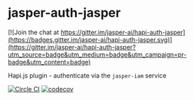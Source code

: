 # jasper-auth-jasper

[![Join the chat at https://gitter.im/jasper-ai/hapi-auth-jasper](https://badges.gitter.im/jasper-ai/hapi-auth-jasper.svg)](https://gitter.im/jasper-ai/hapi-auth-jasper?utm_source=badge&utm_medium=badge&utm_campaign=pr-badge&utm_content=badge)

Hapi.js plugin - authenticate via the `jasper-iam` service

[![Circle CI](https://circleci.com/gh/jasper-ai/hapi-auth-jasper.svg?style=svg)](https://circleci.com/gh/hapi-ai/jasper-auth-jasper)
[![codecov](https://codecov.io/gh/jasper-ai/hapi-auth-jasper/branch/master/graph/badge.svg)](https://codecov.io/gh/jasper-ai/hapi-auth-jasper)
